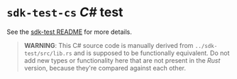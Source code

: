 # `sdk-test-cs` *C#* test

See the [sdk-test README](../sdk-test/README.md) for more details.

> **WARNING**: This C# source code is manually derived from `../sdk-test/src/lib.rs` and is supposed to be functionally
> equivalent.
> Do not add new types or functionality here that are not present in the *Rust* version, because they're compared
> against each other.